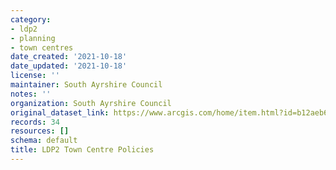 ```yaml
---
category:
- ldp2
- planning
- town centres
date_created: '2021-10-18'
date_updated: '2021-10-18'
license: ''
maintainer: South Ayrshire Council
notes: ''
organization: South Ayrshire Council
original_dataset_link: https://www.arcgis.com/home/item.html?id=b12aeb6748a74b239bf87caf88de41b0
records: 34
resources: []
schema: default
title: LDP2 Town Centre Policies
---
```

